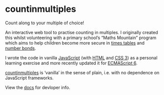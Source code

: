 # countinmultiples

Count along to your multiple of choice!

An interactive web tool to practise counting in multiples. I originally created
this whilst volunteering with a primary school&#8217;s &#8220;Maths
Mountain&#8221; program which aims to help children become more secure in
[times tables](https://www.bbc.co.uk/bitesize/search?q=times+tables)
and
[number bonds](https://www.bbc.co.uk/bitesize/search?q=number+bonds).

I wrote the code in vanilla
[JavaScript](https://developer.mozilla.org/en-US/docs/Web/JavaScript)
(with
[HTML](https://www.w3schools.com/html/html_intro.asp) and
[CSS 3](https://en.wikipedia.org/wiki/CSS))
as a personal learning exercise and more
recently updated it for
[ECMAScript 6](https://www.codecademy.com/article/javascript-versions).

[countinmultiples](https://toni.rbind.io/countinmultiples) is
&#8216;vanilla&#8217; in the sense of plain, i.e. with no dependence on
JavaScript frameworks.

View the [docs](https://toni.rbind.io/countinmultiples/docs) for devloper info.
